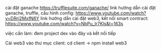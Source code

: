 cài đặt ganache https://trufflesuite.com/ganache/
link hướng dẫn cài đặt ganache, truffle, cấu hình config: https://www.youtube.com/watch?v=DRrj2MxfN6Y
link hướng dẫn cài đặt web3, kết nối smart contract: https://www.youtube.com/watch?v=NbPu_Ir7Kls&t=163s

việc cần làm: đem project dex vào đây và kết nối tiếp

Cài web3 vào thư mục client: cd client -> npm install web3